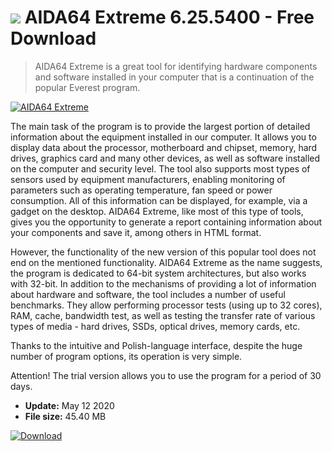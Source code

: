 # ![](https://cdn.softexe.net/static/icon/win.gif) AIDA64 Extreme 6.25.5400 - Free Download

> AIDA64 Extreme is a great tool for identifying hardware components and software installed in your computer that is a continuation of the popular Everest program.

[![AIDA64 Extreme](https://gallery.dpcdn.pl/imgc/Tools/1274/g_-_420x350_1.5_-_x20101220135108_00.png)](https://softexe.net/win/system/diagnostics-tests/aida64-extreme:aehe.html)

The main task of the program is to provide the largest portion of detailed information about the equipment installed in our computer. It allows you to display data about the processor, motherboard and chipset, memory, hard drives, graphics card and many other devices, as well as software installed on the computer and security level. The tool also supports most types of sensors used by equipment manufacturers, enabling monitoring of parameters such as operating temperature, fan speed or power consumption. All of this information can be displayed, for example, via a gadget on the desktop. AIDA64 Extreme, like most of this type of tools, gives you the opportunity to generate a report containing information about your components and save it, among others in HTML format.
 
 However, the functionality of the new version of this popular tool does not end on the mentioned functionality. AIDA64 Extreme as the name suggests, the program is dedicated to 64-bit system architectures, but also works with 32-bit. In addition to the mechanisms of providing a lot of information about hardware and software, the tool includes a number of useful benchmarks. They allow performing processor tests (using up to 32 cores), RAM, cache, bandwidth test, as well as testing the transfer rate of various types of media - hard drives, SSDs, optical drives, memory cards, etc.
 
 Thanks to the intuitive and Polish-language interface, despite the huge number of program options, its operation is very simple.
 
 Attention!
 The trial version allows you to use the program for a period of 30 days.


- **Update:** May 12 2020
- **File size:** 45.40 MB

[![Download](https://cdn.softexe.net/static/img/download.png)](https://softexe.net/win/system/diagnostics-tests/aida64-extreme:aehe.html)

